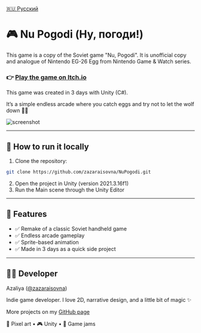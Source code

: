 [🇷🇺 Русский](README.ru.md)

# 🎮 Nu Pogodi (Ну, погоди!)

This game is a copy of the Soviet game "Nu, Pogodi". It is unofficial copy and analogue of Nintendo EG-26 Egg from Nintendo Game & Watch series.
### 👉 [Play the game on Itch.io](https://zaza.itch.io/nu-pogodi)

This game was created in 3 days with Unity (C#).

It’s a simple endless arcade where you catch eggs and try not to let the wolf down 🥚🐺

![screenshot](https://user-images.githubusercontent.com/5063376/222421918-31c527f4-a4f0-4140-888d-dd28f56e7ca9.png)

---

## 🚀 How to run it locally

1.  Clone the repository:
   ```bash
   git clone https://github.com/zazaraisovna/NuPogodi.git
   ```
2. Open the project in Unity (version 2021.3.16f1)
3. Run the Main scene through the Unity Editor

---

## 🎯 Features

- ✅ Remake of a classic Soviet handheld game
- ✅ Endless arcade gameplay
- ✅ Sprite-based animation
- ✅ Made in 3 days as a quick side project

---

## 👩‍💻 Developer

Azaliya ([@zazaraisovna](https://github.com/zazaraisovna))

Indie game developer. I love 2D, narrative design, and a little bit of magic ✨

More projects on my [GitHub page](https://github.com/zazaraisovna)

🎨 Pixel art • 🎮 Unity • 🧪 Game jams
